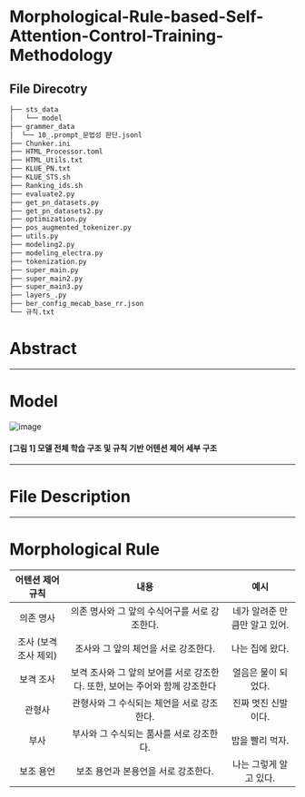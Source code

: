 # Morphological-Rule-based-Self-Attention-Control-Training-Methodology


## File Direcotry
```bash
├── sts_data
│   └── model
├── grammer_data
│  └── 10_.prompt_문법성 판단.jsonl
├── Chunker.ini
├── HTML_Processor.toml
├── HTML_Utils.txt
├── KLUE_PN.txt
├── KLUE_STS.sh
├── Ranking_ids.sh
├── evaluate2.py
├── get_pn_datasets.py
├── get_pn_datasets2.py
├── optimization.py
├── pos_augmented_tokenizer.py
├── utils.py
├── modeling2.py
├── modeling_electra.py
├── tokenization.py
├── super_main.py
├── super_main2.py
├── super_main3.py
├── layers_.py
├── ber_config_mecab_base_rr.json
└── 규칙.txt
``` 

# Abstract

---
# Model

![image](https://github.com/HyeLynnKIM/Morphological-Rule-based-Self-Attention-Control-Training-Methodology/assets/64192139/a21dac60-ed31-46f5-88be-bc36ad7c0b8a)

#### [그림 1] 모델 전체 학습 구조 및 규칙 기반 어텐션 제어 세부 구조
---
# File Description

---
# Morphological Rule
|어텐션 제어 규칙|내용|예시|
|:---:|:---:|:---:|
|의존 명사|의존 명사와 그 앞의 수식어구를 서로 강조한다.|네가 알려준 만큼만 알고 있어.|
|조사 (보격 조사 제외)|조사와 그 앞의 체언을 서로 강조한다.|나는 집에 왔다.|
|보격 조사|보격 조사와 그 앞의 보어를 서로 강조한다. 또한, 보어는 주어와 함께 강조한다|얼음은 물이 되었다.|
|관형사|관형사와 그 수식되는 체언을 서로 강조한다.|진짜 멋진 신발이다.|
|부사|부사와 그 수식되는 품사를 서로 강조한다.|밥을 빨리 먹자.|
|보조 용언| 보조 용언과 본용언을 서로 강조한다.|나는 그렇게 알고 있다.|
